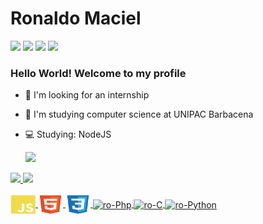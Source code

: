 ## <h1>Ronaldo Maciel</h1>
<div> 
  <a href="https://instagram.com/juninho_jucaa" target="_blank"><img src="https://img.shields.io/badge/-Instagram-%23E4405F?style=for-the-badge&logo=instagram&logoColor=white" target="_blank"></a>
 <a href="https://twitter.com/Juninhojucasido" target="_blank"><img src="https://img.shields.io/twitter/follow/Juninhojucasido?label=Twitter&style=for-the-badge" target="_blank"></a> 
  <a href = "mailto:ronaldomacielcamposjunior@gmail.com"><img src="https://img.shields.io/badge/-Gmail-%23333?style=for-the-badge&logo=gmail&logoColor=white" target="_blank"></a>
  <a href="https://www.linkedin.com/in/rafaella-ballerini-45875016a" target="_blank"><img src="https://img.shields.io/badge/-LinkedIn-%230077B5?style=for-the-badge&logo=linkedin&logoColor=white" target="_blank"></a> 
 
</div>

<h3>Hello World! Welcome to my profile</h3>

- 🔎 I'm looking for an internship
- 🏫 I'm studying computer science at UNIPAC Barbacena
- 💻 Studying: NodeJS

  <img height="320em" src="https://miro.medium.com/max/480/0*kIrASm_jWM13i1tT.gif"/><br>

 <div>
  <a href="https://github.com/Ronaldo3030">
  <img height="180em" src="https://github-readme-stats.vercel.app/api?username=Ronaldo3030&show_icons=true&theme=dark&include_all_commits=true&count_private=true"/>
  <img height="180em" src="https://github-readme-stats.vercel.app/api/top-langs/?username=Ronaldo3030&layout=compact&langs_count=7&theme=dark"/>
</div>
<div style="display: inline_block"><br>
  <img align="center" alt="ro-Js" height="30" width="40" src="https://raw.githubusercontent.com/devicons/devicon/master/icons/javascript/javascript-plain.svg">
  <img align="center" alt="ro-HTML" height="30" width="40" src="https://raw.githubusercontent.com/devicons/devicon/master/icons/html5/html5-original.svg">
  <img align="center" alt="ro-CSS" height="30" width="40" src="https://raw.githubusercontent.com/devicons/devicon/master/icons/css3/css3-original.svg">
  <img align="center" alt="ro-Php" height="40" width="50" src="https://cdn.jsdelivr.net/gh/devicons/devicon/icons/php/php-plain.svg">
  <img align="center" alt="ro-C" height="30" width="40" src="https://cdn.jsdelivr.net/gh/devicons/devicon/icons/c/c-plain.svg">
  <img align="center" alt="ro-Python" height="30" width="40" src="https://cdn.jsdelivr.net/gh/devicons/devicon/icons/python/python-original.svg">
</div>
  
## 
  

  
